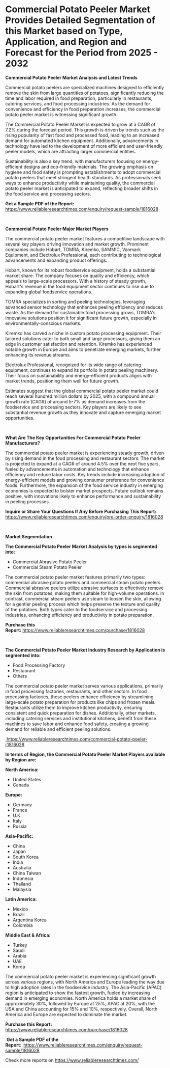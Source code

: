 <p><h1>Commercial Potato Peeler Market Provides Detailed Segmentation of this Market based on Type, Application, and Region and Forecast for the Period from 2025 - 2032</h1></p><p><strong>Commercial Potato Peeler Market Analysis and Latest Trends</strong></p>
<p><p>Commercial potato peelers are specialized machines designed to efficiently remove the skin from large quantities of potatoes, significantly reducing the time and labor required in food preparation, particularly in restaurants, catering services, and food processing industries. As the demand for convenience and efficiency in food preparation increases, the commercial potato peeler market is witnessing significant growth.</p><p>The Commercial Potato Peeler Market is expected to grow at a CAGR of 7.2% during the forecast period. This growth is driven by trends such as the rising popularity of fast food and processed food, leading to an increased demand for automated kitchen equipment. Additionally, advancements in technology have led to the development of more efficient and user-friendly peeler models, which are attracting larger commercial entities. </p><p>Sustainability is also a key trend, with manufacturers focusing on energy-efficient designs and eco-friendly materials. The growing emphasis on hygiene and food safety is prompting establishments to adopt commercial potato peelers that meet stringent health standards. As professionals seek ways to enhance productivity while maintaining quality, the commercial potato peeler market is anticipated to expand, reflecting broader shifts in the food service and processing sectors.</p></p>
<p><strong>Get a Sample PDF of the Report:&nbsp;</strong> <a href="https://www.reliableresearchtimes.com/enquiry/request-sample/1816028?utm_campaign=2633&utm_medium=2&utm_source=Github&utm_content=ia&utm_term=10042025&utm_id=commercial-potato-peeler">https://www.reliableresearchtimes.com/enquiry/request-sample/1816028</a></p>
<p>&nbsp;</p>
<p><strong>Commercial Potato Peeler Major Market Players</strong></p>
<p><p>The commercial potato peeler market features a competitive landscape with several key players driving innovation and market growth. Prominent companies include Hobart, TOMRA, Kiremko, SAMMIC, Vanmark Equipment, and Electrolux Professional, each contributing to technological advancements and expanding product offerings.</p><p>Hobart, known for its robust foodservice equipment, holds a substantial market share. The company focuses on quality and efficiency, which appeals to large-scale processors. With a history of steady growth, Hobart's revenue in the food equipment sector continues to rise due to expanding global foodservice operations.</p><p>TOMRA specializes in sorting and peeling technologies, leveraging advanced sensor technology that enhances peeling efficiency and reduces waste. As the demand for sustainable food processing grows, TOMRA's innovative solutions position it for significant future growth, especially in environmentally-conscious markets.</p><p>Kiremko has carved a niche in custom potato processing equipment. Their tailored solutions cater to both small and large processors, giving them an edge in customer satisfaction and retention. Kiremko has experienced notable growth in Europe and aims to penetrate emerging markets, further enhancing its revenue streams.</p><p>Electrolux Professional, recognized for its wide range of catering equipment, continues to expand its portfolio in potato peeling machinery. Their focus on sustainability and energy-efficient products aligns with market trends, positioning them well for future growth.</p><p>Estimates suggest that the global commercial potato peeler market could reach several hundred million dollars by 2025, with a compound annual growth rate (CAGR) of around 5-7% as demand increases from the foodservice and processing sectors. Key players are likely to see substantial revenue growth as they innovate and capture emerging market opportunities.</p></p>
<p>&nbsp;</p>
<p><strong>What Are The Key Opportunities For Commercial Potato Peeler Manufacturers?</strong></p>
<p><p>The commercial potato peeler market is experiencing steady growth, driven by rising demand in the food processing and restaurant sectors. The market is projected to expand at a CAGR of around 4.5% over the next five years, fueled by advancements in automation and technology that enhance efficiency and reduce labor costs. Key trends include increasing adoption of energy-efficient models and growing consumer preference for convenience foods. Furthermore, the expansion of the food service industry in emerging economies is expected to bolster market prospects. Future outlook remains positive, with innovations likely to enhance performance and sustainability in peeling processes.</p></p>
<p><strong>Inquire or Share Your Questions If Any Before Purchasing This Report:</strong> <a href="https://www.reliableresearchtimes.com/enquiry/pre-order-enquiry/1816028?utm_campaign=2633&utm_medium=2&utm_source=Github&utm_content=ia&utm_term=10042025&utm_id=commercial-potato-peeler">https://www.reliableresearchtimes.com/enquiry/pre-order-enquiry/1816028</a></p>
<p>&nbsp;</p>
<p><strong>Market Segmentation</strong></p>
<p><strong>The Commercial Potato Peeler Market Analysis by types is segmented into:</strong></p>
<p><ul><li>Commercial Abrasive Potato Peeler</li><li>Commercial Steam Potato Peeler</li></ul></p>
<p><p>The commercial potato peeler market features primarily two types: commercial abrasive potato peelers and commercial steam potato peelers. Commercial abrasive peelers utilize abrasive surfaces to effectively remove the skin from potatoes, making them suitable for high-volume operations. In contrast, commercial steam peelers use steam to loosen the skin, allowing for a gentler peeling process which helps preserve the texture and quality of the potatoes. Both types cater to the foodservice and processing industries, enhancing efficiency and productivity in potato preparation.</p></p>
<p><strong>Purchase this Report:&nbsp;</strong><a href="https://www.reliableresearchtimes.com/purchase/1816028?utm_campaign=2633&utm_medium=2&utm_source=Github&utm_content=ia&utm_term=10042025&utm_id=commercial-potato-peeler">https://www.reliableresearchtimes.com/purchase/1816028</a></p>
<p>&nbsp;</p>
<p><strong>The Commercial Potato Peeler Market Industry Research by Application is segmented into:</strong></p>
<p><ul><li>Food Processing Factory</li><li>Restaurant</li><li>Others</li></ul></p>
<p><p>The commercial potato peeler market serves various applications, primarily in food processing factories, restaurants, and other sectors. In food processing factories, these peelers enhance efficiency by streamlining large-scale potato preparation for products like chips and frozen meals. Restaurants utilize them to improve kitchen productivity, ensuring consistent and quick preparation for dishes. Additionally, other markets, including catering services and institutional kitchens, benefit from these machines to save labor and enhance food safety, creating a growing demand for reliable and efficient peeling solutions.</p></p>
<p><a href="https://www.reliableresearchtimes.com/commercial-potato-peeler-r1816028?utm_campaign=2633&utm_medium=2&utm_source=Github&utm_content=ia&utm_term=10042025&utm_id=commercial-potato-peeler">&nbsp;https://www.reliableresearchtimes.com/commercial-potato-peeler-r1816028</a></p>
<p><strong>In terms of Region, the Commercial Potato Peeler Market Players available by Region are:</strong></p>
<p>
    <p> <strong> North America: </strong>
        <ul>
            <li>United States</li>
            <li>Canada</li>
        </ul>
        </p> 
    <p> <strong> Europe: </strong>
        <ul>
            <li>Germany</li>
            <li>France</li>
            <li>U.K.</li>
            <li>Italy</li>
            <li>Russia</li>
        </ul>
        </p> 
    <p> <strong> Asia-Pacific: </strong>
        <ul>
            <li>China</li>
            <li>Japan</li>
            <li>South Korea</li>
            <li>India</li>
            <li>Australia</li>
            <li>China Taiwan</li>
            <li>Indonesia</li>
            <li>Thailand</li>
            <li>Malaysia</li>
        </ul>
        </p> 
    <p> <strong> Latin America: </strong>
        <ul>
            <li>Mexico</li>
            <li>Brazil</li>
            <li>Argentina Korea</li>
            <li>Colombia</li>
        </ul>
        </p> 
    <p> <strong> Middle East & Africa: </strong>
        <ul>
            <li>Turkey</li>
            <li>Saudi</li>
            <li>Arabia</li>
            <li>UAE</li>
            <li>Korea</li>
        </ul>
    </p>
    </p>
<p><p>The commercial potato peeler market is experiencing significant growth across various regions, with North America and Europe leading the way due to high adoption rates in the foodservice industry. The Asia-Pacific (APAC) region is anticipated to show the fastest growth, fueled by increasing demand in emerging economies. North America holds a market share of approximately 30%, followed by Europe at 25%, APAC at 20%, with the USA and China accounting for 15% and 10%, respectively. Overall, North America and Europe are expected to dominate the market.</p></p>
<p><strong>Purchase this Report: </strong><a href="https://www.reliableresearchtimes.com/purchase/1816028?utm_campaign=2633&utm_medium=2&utm_source=Github&utm_content=ia&utm_term=10042025&utm_id=commercial-potato-peeler">https://www.reliableresearchtimes.com/purchase/1816028</a></p>
<p>&nbsp;<strong>Get a Sample PDF of the Report:&nbsp;&nbsp;</strong><a href="https://www.reliableresearchtimes.com/enquiry/request-sample/1816028?utm_campaign=2633&utm_medium=2&utm_source=Github&utm_content=ia&utm_term=10042025&utm_id=commercial-potato-peeler">https://www.reliableresearchtimes.com/enquiry/request-sample/1816028</a></p>
<p><strong></strong></p>
<p>Check more reports on <a href="https://www.reliableresearchtimes.com/?utm_campaign=2633&utm_medium=2&utm_source=Github&utm_content=ia&utm_term=10042025&utm_id=commercial-potato-peeler">https://www.reliableresearchtimes.com/</a></p>